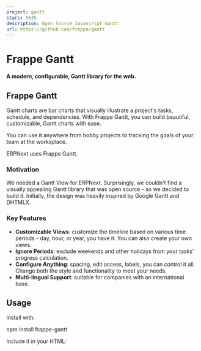 ```yaml
---
project: gantt
stars: 5635
description: Open Source Javascript Gantt
url: https://github.com/frappe/gantt
---
```


Frappe Gantt
============

**A modern, configurable, Gantt library for the web.**

Frappe Gantt
------------

Gantt charts are bar charts that visually illustrate a project's tasks, schedule, and dependencies. With Frappe Gantt, you can build beautiful, customizable, Gantt charts with ease.

You can use it anywhere from hobby projects to tracking the goals of your team at the worksplace.

ERPNext uses Frappe Gantt.

### Motivation

We needed a Gantt View for ERPNext. Surprisingly, we couldn't find a visually appealing Gantt library that was open source - so we decided to build it. Initially, the design was heavily inspired by Google Gantt and DHTMLX.

### Key Features

-   **Customizable Views**: customize the timeline based on various time periods - day, hour, or year, you have it. You can also create your own views.
-   **Ignore Periods**: exclude weekends and other holidays from your tasks' progress calculation.
-   **Configure Anything**: spacing, edit access, labels, you can control it all. Change both the style and functionality to meet your needs.
-   **Multi-lingual Support**: suitable for companies with an international base.

Usage
-----

Install with:

npm install frappe-gantt

Include it in your HTML:

<script src\="frappe-gantt.umd.js"\></script\>
<link rel\="stylesheet" href\="frappe-gantt.css" />

Or from the CDN:

<script src\="https://cdn.jsdelivr.net/npm/frappe-gantt/dist/frappe-gantt.umd.js"\></script\>
<link
    rel\="stylesheet"
    href\="https://cdn.jsdelivr.net/npm/frappe-gantt/dist/frappe-gantt.css"
/>

Start using Gantt:

let tasks \= \[
  {
    id: '1',
    name: 'Redesign website',
    start: '2016-12-28',
    end: '2016-12-31',
    progress: 20
  },
  ...
\]
let gantt \= new Gantt("#gantt", tasks);

// Use .refresh to update the chart
gantt.tasks.append(...)
gantt.tasks.refresh()

### Configuration

Frappe Gantt offers a wide range of options to customize your chart.

| **Option** | **Description** | **Possible Values** | **Default** | | ------------------------ | ------------------------------------------------------------- | ----------------------------------------------------------------------------------------------------------------------------------------------------------------------------- | --------------------------------------------------- | --- | ----------------- | | `arrow_curve` | Curve radius of arrows connecting dependencies. | Any positive integer. | `5` | | `auto_move_label` | Move task labels when user scrolls horizontally. | `true`, `false` | `false` | | `bar_corner_radius` | Radius of the task bar corners (in pixels). | Any positive integer. | `3` | | `bar_height` | Height of task bars (in pixels). | Any positive integer. | `30` | | `container_height` | Height of the container. | `auto` - dynamic container height to fit all tasks - _or_ any positive integer (for pixels). | `auto` | | `column_width` | Width of each column in the timeline. | Any positive integer. | 45 | | `date_format` | Format for displaying dates. | Any valid JS date format string. | `YYYY-MM-DD` | | `upper_header_height` | Height of the upper header in the timeline (in pixels). | Any positive integer. | `45` | | `lower_header_height` | Height of the lower header in the timeline (in pixels). | Any positive integer. | `30` | | `snap_at` | Snap tasks at particular intervel while resizing or dragging. | Any _interval_ (see below) | `1d` | | `infinite_padding` | Whether to extend timeline infinitely when user scrolls. | `true`, `false` | `true` | | `holidays` | Highlighted holidays on the timeline. | Object mapping CSS colors to holiday types. Types can either be a) 'weekend', or b) array of _strings_ or _date objects_ or _objects_ in the format `{date: ..., label: ...}` | `{ 'var(--g-weekend-highlight-color)': 'weekend' }` | | `is_weekend` | Determines whether a day is a weekend | Function | `(d) => d.getDay() === 0 | | d.getDay() === 6` | | `ignore` | Ignored areas in the rendering | `weekend` _or_ Array of strings or date objects (`weekend` can be present to the array also). | `[]` | | `language` | Language for localization. | ISO 639-1 codes like `en`, `fr`, `es`. | `en` | | `lines` | Determines which grid lines to display. | `none` for no lines, `vertical` for only vertical lines, `horizontal` for only horizontal lines, `both` for complete grid. | `both` | | `move_dependencies` | Whether moving a task automatically moves its dependencies. | `true`, `false` | `true` | | `padding` | Padding around task bars (in pixels). | Any positive integer. | `18` | | `popup_on` | Event to trigger the popup display. | `click` _or_ `hover` | `click` | | `readonly_progress` | Disables editing task progress. | `true`, `false` | `false` | | `readonly_dates` | Disables editing task dates. | `true`, `false` | `false` | | `readonly` | Disables all editing features. | `true`, `false` | `false` | | `scroll_to` | Determines the starting point when chart is rendered. | `today`, `start`, `end`, or a date string. | `today` | | `show_expected_progress` | Shows expected progress for tasks. | `true`, `false` | `false` | | `today_button` | Adds a button to navigate to today’s date. | `true`, `false` | `true` | | `view_mode` | The initial view mode of the Gantt chart. | `Day`, `Week`, `Month`, `Year`. | `Day` | | `view_mode_select` | Allows selecting the view mode from a dropdown. | `true`, `false` | `false` |

Apart from these ones, two options - `popup` and `view_modes` (plural, not singular) - are available. They have "sub"-APIs, and thus are listed separately.

#### View Mode Configuration

The `view_modes` option determines all the available view modes for the chart. It should be an array of objects.

Each object can have the following properties:

-   `name` (string) - the name of view mode.
-   `padding` (interval) - the time above.
-   `step` - the interval of each column
-   `lower_text` (date format string _or_ function) - the format for text in lower header. Blank string for none. The function takes in `currentDate`, `previousDate`, and `lang`, and should return a string.
-   `upper_text` (date format string _or_ function) - the format for text in upper header. Blank string for none. The function takes in `currentDate`, `previousDate`, and `lang`, and should return a string.
-   `upper_text_frequency` (number) - how often the upper text has a value. Utilized in internal calculation to improve performance.
-   `thick_line` (function) - takes in `currentDate`, returns Boolean determining whether the line for that date should be thicker than the others.

Three other options allow you to override general configuration for this view mode alone:

-   `date_format`
-   `column_width`
-   `snap_at` For details, see the above table.

#### Popup Configuration

`popup` is a function. If it returns

-   `false`, there will be no popup.
-   `undefined`, the popup will be rendered based on manipulation within the function
-   a HTML string, the popup will be that string.

The function receives one object as an argument, containing:

-   `task` - the task as an object
-   `chart` - the entire Gantt chart
-   `get_title`, `get_subtitle`, `get_details` (functions) - get the relevant section as a HTML node.
-   `set_title`, `set_subtitle`, `set_details` (functions) - take in the HTML of the relevant section
-   `add_action` (function) - accepts two parameters, `html` and `func` - respectively determining the HTML of the action and the callback when the action is pressed.

### API

Frappe Gantt exposes a few helpful methods for you to interact with the chart:

**Name**

**Description**

**Parameters**

`.update_options`

Re-renders the chart after updating specific options.

`new_options` - object containing new options.

`.change_view_mode`

Updates the view mode.

`view_mode` - Name of view mode _or_ view mode object (see above) and `maintain_pos` - whether to go back to current scroll position after rerendering, defaults to `false`.

`.scroll_current`

Scrolls to the current date

No parameters.

`.update_task`

Re-renders a specific task bar alone

`task_id` - id of task and `new_details` - object containing the task properties to be updated.

Development Setup
-----------------

If you want to contribute enhancements or fixes:

1.  Clone this repo.
2.  `cd` into project directory.
3.  Run `pnpm i` to install dependencies.
4.  `pnpm run build` to build files - or `pnpm run build-dev` to build and watch for changes.
5.  Open `index.html` in your browser.
6.  Make your code changes and test them.
